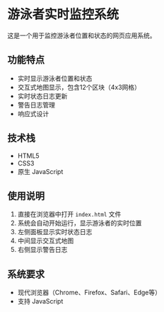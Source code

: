 # 游泳者实时监控系统

这是一个用于监控游泳者位置和状态的网页应用系统。

## 功能特点

- 实时显示游泳者位置和状态
- 交互式地图显示，包含12个区块（4x3网格）
- 实时状态日志更新
- 警告日志管理
- 响应式设计

## 技术栈

- HTML5
- CSS3
- 原生 JavaScript

## 使用说明

1. 直接在浏览器中打开 `index.html` 文件
2. 系统会自动开始运行，显示游泳者的实时位置
3. 左侧面板显示实时状态日志
4. 中间显示交互式地图
5. 右侧显示警告日志

## 系统要求

- 现代浏览器（Chrome、Firefox、Safari、Edge等）
- 支持 JavaScript 